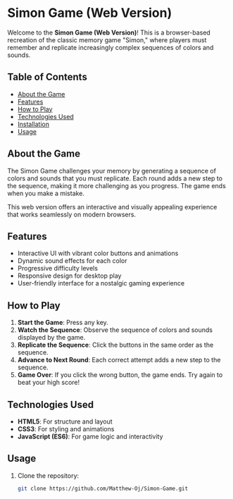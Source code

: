 # Simon Game (Web Version)

Welcome to the **Simon Game (Web Version)**! This is a browser-based recreation of the classic memory game "Simon," where players must remember and replicate increasingly complex sequences of colors and sounds.

## Table of Contents

- [About the Game](#about-the-game)
- [Features](#features)
- [How to Play](#how-to-play)
- [Technologies Used](#technologies-used)
- [Installation](#installation)
- [Usage](#usage)

## About the Game

The Simon Game challenges your memory by generating a sequence of colors and sounds that you must replicate. Each round adds a new step to the sequence, making it more challenging as you progress. The game ends when you make a mistake.

This web version offers an interactive and visually appealing experience that works seamlessly on modern browsers.

## Features

- Interactive UI with vibrant color buttons and animations
- Dynamic sound effects for each color
- Progressive difficulty levels
- Responsive design for desktop play
- User-friendly interface for a nostalgic gaming experience

## How to Play

1. **Start the Game**: Press any key.
2. **Watch the Sequence**: Observe the sequence of colors and sounds displayed by the game.
3. **Replicate the Sequence**: Click the buttons in the same order as the sequence.
4. **Advance to Next Round**: Each correct attempt adds a new step to the sequence.
5. **Game Over**: If you click the wrong button, the game ends. Try again to beat your high score!

## Technologies Used

- **HTML5**: For structure and layout
- **CSS3**: For styling and animations
- **JavaScript (ES6)**: For game logic and interactivity

## Usage

1. Clone the repository:
   ```bash
   git clone https://github.com/Matthew-Oj/Simon-Game.git

